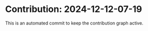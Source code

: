 # Contribution: 2024-12-12-07-19
This is an automated commit to keep the contribution graph active.
